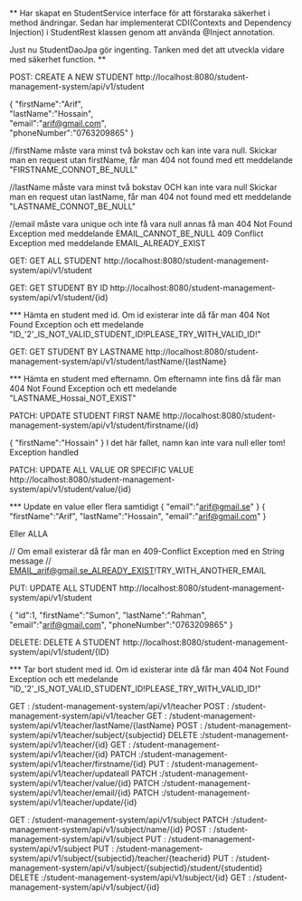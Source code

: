 **
Har skapat en StudentService interface för att förstaraka säkerhet 
i method ändringar. Sedan har implementerat 
CDI(Contexts and Dependency Injection) i StudentRest klassen genom att 
använda @Inject annotation. 

Just nu StudentDaoJpa gör ingenting. Tanken med det att utveckla vidare med säkerhet function. 
**

POST: CREATE A NEW STUDENT
http://localhost:8080/student-management-system/api/v1/student

{
"firstName":"Arif",               
"lastName":"Hossain",             
"email":"arif@gmail.com",         
"phoneNumber":"0763209865"
}

//firstName måste vara minst två bokstav och kan inte vara null. 
  Skickar man en request utan firstName, får man 404 not found med ett meddelande "FIRSTNAME_CONNOT_BE_NULL"

//lastName måste vara minst två bokstav OCH kan inte vara null
  Skickar man en request utan lastName, får man 404 not found med ett meddelande "LASTNAME_CONNOT_BE_NULL"

//email måste vara unique och inte få vara null annas få man 
  404 Not Found Exception med meddelande EMAIL_CANNOT_BE_NULL 
  409 Conflict Exception med meddelande EMAIL_ALREADY_EXIST

GET: GET ALL STUDENT
http://localhost:8080/student-management-system/api/v1/student

GET: GET STUDENT BY ID
http://localhost:8080/student-management-system/api/v1/student/{id}

*** Hämta en student med id. Om id existerar inte då får man 404 Not Found Exception och ett medelande
"ID_'2'_IS_NOT_VALID_STUDENT_ID!PLEASE_TRY_WITH_VALID_ID!"


GET: GET STUDENT BY LASTNAME
http://localhost:8080/student-management-system/api/v1/student/lastName/{lastName}

*** Hämta en student med efternamn. Om efternamn inte fins då får man 404 Not Found Exception och ett medelande
"LASTNAME_Hossai_NOT_EXIST"


PATCH: UPDATE STUDENT FIRST NAME
http://localhost:8080/student-management-system/api/v1/student/firstname/{id}

{
"firstName":"Hossain"
}
I det här fallet, namn kan inte vara null eller tom! Exception handled

PATCH: UPDATE ALL VALUE OR SPECIFIC VALUE
http://localhost:8080/student-management-system/api/v1/student/value/{id}

*** Update en value eller flera samtidigt
{
"email":"arif@gmail.se"
}
{
"firstName":"Arif",
"lastName":"Hossain",
"email":"arif@gmail.com"
}

Eller ALLA

// Om email existerar då får man en 409-Conflict Exception med en String message
// EMAIL_arif@gmail.se_ALREADY_EXIST!TRY_WITH_ANOTHER_EMAIL


PUT: UPDATE ALL STUDENT
http://localhost:8080/student-management-system/api/v1/student

{
"id":1,
"firstName":"Sumon",
"lastName":"Rahman",
"email":"arif@gmail.com",
"phoneNumber":"0763209865"
}

DELETE: DELETE A STUDENT
http://localhost:8080/student-management-system/api/v1/student/{ID}

*** Tar bort student med id. Om id existerar inte då får man 404 Not Found Exception och ett medelande
"ID_'2'_IS_NOT_VALID_STUDENT_ID!PLEASE_TRY_WITH_VALID_ID!"


GET :	/student-management-system/api/v1/teacher
POST :	/student-management-system/api/v1/teacher
GET :	/student-management-system/api/v1/teacher/lastName/{lastName}
POST :	/student-management-system/api/v1/teacher/subject/{subjectid}
DELETE :/student-management-system/api/v1/teacher/{id}
GET :	/student-management-system/api/v1/teacher/{id}
PATCH :/student-management-system/api/v1/teacher/firstname/{id}
PUT :	/student-management-system/api/v1/teacher/updateall
PATCH :/student-management-system/api/v1/teacher/value/{id}
PATCH :/student-management-system/api/v1/teacher/email/{id}
PATCH :/student-management-system/api/v1/teacher/update/{id}


GET :	/student-management-system/api/v1/subject
PATCH :/student-management-system/api/v1/subject/name/{id}
POST :	/student-management-system/api/v1/subject
PUT :	/student-management-system/api/v1/subject
PUT :	/student-management-system/api/v1/subject/{subjectid}/teacher/{teacherid}
PUT :	/student-management-system/api/v1/subject/{subjectid}/student/{studentid}
DELETE :/student-management-system/api/v1/subject/{id}
GET :	/student-management-system/api/v1/subject/{id}	


